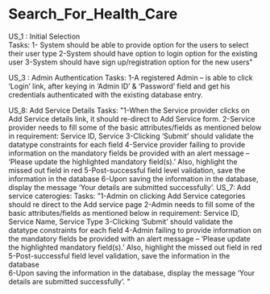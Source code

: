 # Search_For_Health_Care

US_1 : Initial Selection   
Tasks:     1- System should be able to provide option for the users to select their user type
           2-System should have option to login option for the existing user
           3-System should have sign up/registration option for the new users"
           
US_3 : Admin Authentication
Tasks: 1-A registered Admin – is able to click ‘Login’ link, after keying in ‘Admin ID’ & ‘Password’ field and get his credentials authenticated with the existing database entry.

US_8: Add Service Details
Tasks:  "1-When the Service provider clicks on Add Service details link, it should re-direct to Add Service form.
         2-Service provider needs to fill some of the basic attributes/fields as mentioned below in requirement: Service ID, Service 
         3-Clicking ‘Submit’ should validate the datatype constraints for each field
         4-Service provider failing to provide information on the mandatory fields be provided with an alert message – ‘Please update the highlighted mandatory field(s).’ Also,            highlight the missed out field in red
          5-Post-successful field level validation, save the information in the database
         6-Upon saving the information in the database, display the message ‘Your details are submitted successfully’.
 US_7: Add service caterogies:
 Tasks:  "1-Admin on clicking Add Service categories should re direct to the Add service page
        2-Admin needs to fill some of the basic attributes/fields as mentioned below in requirement: Service ID, Service Name, Service Type
       3-Clicking ‘Submit’ should validate the datatype constraints for each field
       4-Admin failing to provide information on the mandatory fields be provided with an alert message – ‘Please update the highlighted mandatory field(s).’ Also, highlight the          missed out field in red
       5-Post-successful field level validation, save the information in the database    
       6-Upon saving the information in the database, display the message ‘Your details are submitted successfully’.
"
           
